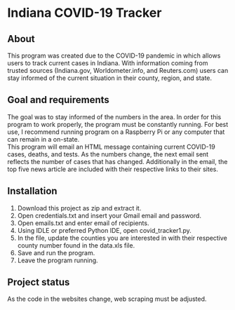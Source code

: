 # Indiana COVID-19 Tracker

<h2>About</h2>
This program was created due to the COVID-19 pandemic in which allows users to track current cases in Indiana. With information coming from trusted sources (Indiana.gov, Worldometer.info, and Reuters.com) users can stay informed of the current situation in their county, region, and state. 

<h2>Goal and requirements</h2>

The goal was to stay informed of the numbers in the area. In order for this program to work properly, the program must be constantly running. For best use, I recommend running program on a Raspberry Pi or any computer that can remain in a on-state.  
This program will email an HTML message containing current COVID-19 cases, deaths, and tests. As the numbers change, the next email sent reflects the number of cases that has changed. Additionally in the email, the top five news article are included with their respective links to their sites. 

<h2>Installation</h2>

1. Download this project as zip and extract it.
2. Open credentials.txt and insert your Gmail email and password. 
3. Open emails.txt and enter email of recipients.
4. Using IDLE or preferred Python IDE, open covid_tracker1.py.
4. In the file, update the counties you are interested in with their respective county number found in the data.xls file. 
5. Save and run the program.
5. Leave the program running.

<h2>Project status</h2>
As the code in the websites change, web scraping must be adjusted. 